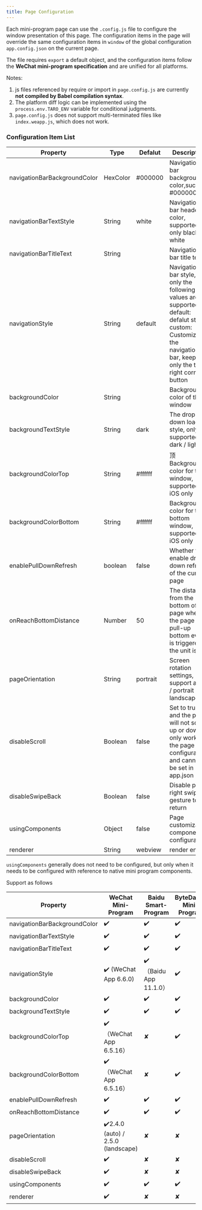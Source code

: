 ```yaml
---
title: Page Configuration
---
```


Each mini-program page can use the `.config.js` file to configure the window presentation of this page. The configuration items in the page will override the same configuration items in `window` of the global configuration `app.config.json` on the current page.

The file requires `export` a default object, and the configuration items follow the **WeChat mini-program specification** and are unified for all platforms.

Notes:

1. js files referenced by require or import in `page.config.js` are currently **not compiled by Babel compilation syntax**. 
2. The platform diff logic can be implemented using the `process.env.TARO_ENV` variable for conditional judgments. 
3. `page.config.js` does not support multi-terminated files like `index.weapp.js`, which does not work.

### Configuration Item List

| Property | Type | Defalut | Description |
| - | - | - | - |
| navigationBarBackgroundColor | HexColor | #000000 | Navigation bar background color,such as #000000|
| navigationBarTextStyle | String | white | Navigation bar header color, supported only black / white |
| navigationBarTitleText | String |  | Navigation bar title text |
| navigationStyle | String | default | Navigation bar style, only the following values are supported: default: defalut style, custom: Customize the navigation bar, keeping only the top-right corner button |
| backgroundColor | String |  | Background color of the window |
| backgroundTextStyle | String | dark | The drop-down loading style,  only  supported  dark / light  |
| backgroundColorTop | String | #ffffff | 顶Background color for top window, supported on iOS only  |
| backgroundColorBottom | String | #ffffff | Background color for the bottom window, supported on iOS only |
| enablePullDownRefresh | boolean | false | Whether to enable drop-down refresh of the current page |
| onReachBottomDistance | Number | 50 | The distance from the bottom of the page when the page pull-up bottom event is triggered, the unit is px |
|pageOrientation | String | portrait | Screen rotation settings, support auto / portrait / landscape |
| disableScroll | Boolean | false | Set to true and the page will not scroll up or down. <br />only works in the page configuration, and cannot be set in app.json |
| disableSwipeBack | Boolean | false | Disable page right swipe gesture to return  |
| usingComponents | Object | false | Page customization component configuration |
| renderer              | String          | webview       | render engine            |

`usingComponents` generally does not need to be configured, but only when it needs to be configured with reference to native mini program components.

 Support as follows

| Property | WeChat Mini-Program | Baidu Smart-Program | ByteDance Mini-Program | Alipay Mini-Program | H5 | React Native |
| - | - | - | - | - | - | - |
| navigationBarBackgroundColor | ✔️ | ✔️|✔️|✔️|✔️|✔️|
| navigationBarTextStyle | ✔️ | ✔️|✔️|  ✘ |✔️|✔️|
| navigationBarTitleText | ✔️ | ✔️|✔️| ✔️ |✔️|✔️|
| navigationStyle | ✔️ (WeChat App 6.6.0) | ✔️（Baidu App 11.1.0）|✔️|  ✘ | ✘| ✔️|
| backgroundColor | ✔️ | ✔️|✔️| ✘ |✘|✔️|
| backgroundTextStyle | ✔️ | ✔️|✔️| ✘ |✘|✔️|
| backgroundColorTop |✔️（WeChat App 6.5.16） | ✘|✔️| ✘ |✘|✘|
| backgroundColorBottom | ✔️（WeChat App 6.5.16） | ✘|✔️| ✘ |✘|✘|
| enablePullDownRefresh | ✔️ | ✔️|✔️| ✔️ |✘|✘|
| onReachBottomDistance | ✔️ | ✔️|✔️| ✘ |✘|✘|
|pageOrientation | ✔️2.4.0 (auto) / 2.5.0 (landscape) | ✘|✘| ✘ |✘|✘|
| disableScroll | ✔️ | ✘|✘| ✘ |✘|✔️|
| disableSwipeBack | ✔️ | ✘|✘| ✘ |✘|✘|
| usingComponents | ✔️ | ✔️|✔️| ✔️ |✘|✘|
| renderer              | ✔️                                 | ✘                         | ✘             | ✘           | ✘   | ✘   |
